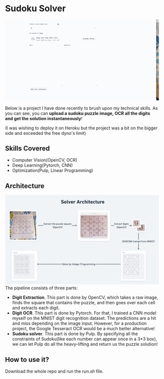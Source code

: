 # Sudoku Solver
![logo](images/demo.gif)

Below is a project I have done recently to brush upon my technical skills. 
As you can see, you can **upload a sudoku puzzle image, OCR all the digits and get the solution instantaneously**!

(I was wishing to deploy it on Heroku but the project was a bit on the bigger side and exceeded the free dyno's limit)

## Skills Covered
- Computer Vision(OpenCV, OCR)
- Deep Learning(Pytorch, CNN)
- Optimization(Pulp, Linear Programming)

## Architecture
![architecture](images/architecture.png)
The pipeline consists of three parts:
- **Digit Extraction**. This part is done by OpenCV, which takes a raw image, finds the square that contains the puzzle,
and then goes over each cell and extracts each digit.
- **Digit OCR**. This part is done by Pytorch. For that, I trained a CNN model myself on the MNIST digit recognition dataset.
The predictions are a hit and miss depending on the image input. However, for a production project, the Google Tesseract OCR
would be a much better alternative!
- **Sudoku solver**. This part is done by Pulp. By specifying all the constraints of Sudoku(like each number can appear once in a 3*3 box),
we can let Pulp do all the heavy-lifting and return us the puzzle solution!

## How to use it?
Download the whole repo and run the _run.sh_ file.